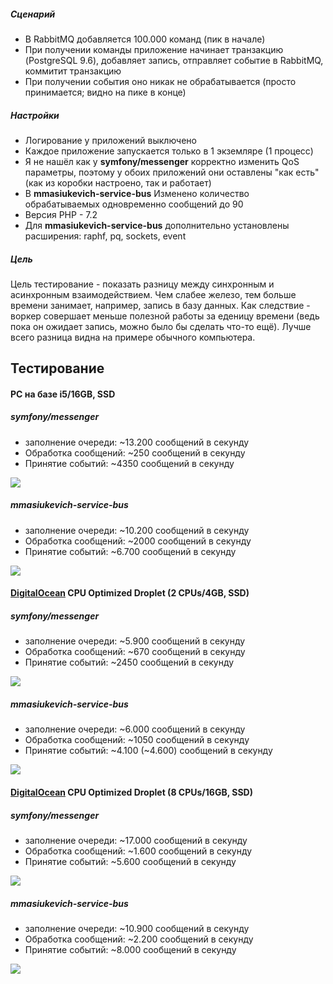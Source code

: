 ##### Сценарий
* В RabbitMQ добавляется 100.000 команд (пик в начале)
* При получении команды приложение начинает транзакцию (PostgreSQL 9.6), добавляет запись, отправляет событие в RabbitMQ, коммитит транзакцию
* При получении события оно никак не обрабатывается (просто принимается; видно на пике в конце)

##### Настройки
* Логирование у приложений выключено
* Каждое приложение запускается только в 1 экземляре (1 процесс)
* Я не нашёл как у **symfony/messenger** корректно изменить QoS параметры, поэтому у обоих приложений они оставлены "как есть" (как из коробки настроено, так и работает)
* В **mmasiukevich-service-bus** Изменено количество обрабатываемых одновременно сообщений до 90
* Версия PHP - 7.2
* Для **mmasiukevich-service-bus** дополнительно установлены расширения: raphf, pq, sockets, event

##### Цель
Цель тестирование - показать разницу между синхронным и асинхронным взаимодействием. Чем слабее железо, тем больше времени занимает, например, запись в базу данных. Как следствие - воркер совершает меньше полезной работы за еденицу времени (ведь пока он ожидает запись, можно было бы сделать что-то ещё). Лучше всего разница видна на примере обычного компьютера.

## Тестирование

#### PC на базе i5/16GB, SSD

##### **symfony/messenger**
* заполнение очереди: ~13.200 сообщений в секунду
* Обработка сообщений: ~250 сообщений в секунду
* Принятие событий: ~4350 сообщений в секунду

![](https://github.com/mmasiukevich/performance-comparison/blob/master/results/messenger-pc.png)

##### **mmasiukevich-service-bus**
* заполнение очереди: ~10.200 сообщений в секунду
* Обработка сообщений: ~2000 сообщений в секунду
* Принятие событий: ~6.700 сообщений в секунду

![](https://github.com/mmasiukevich/performance-comparison/blob/master/results/service-bus-pc.png)

#### [DigitalOcean](https://www.digitalocean.com/) CPU Optimized Droplet (2 CPUs/4GB, SSD)

##### **symfony/messenger**
* заполнение очереди: ~5.900 сообщений в секунду
* Обработка сообщений: ~670 сообщений в секунду
* Принятие событий: ~2450 сообщений в секунду

![](https://github.com/mmasiukevich/performance-comparison/blob/master/results/messenger-1.png)

##### **mmasiukevich-service-bus**
* заполнение очереди: ~6.000 сообщений в секунду
* Обработка сообщений: ~1050 сообщений в секунду
* Принятие событий: ~4.100 (~4.600) сообщений в секунду

![](https://github.com/mmasiukevich/performance-comparison/blob/master/results/service-bus-1.png)

#### [DigitalOcean](https://www.digitalocean.com/) CPU Optimized Droplet (8 CPUs/16GB, SSD)

##### **symfony/messenger**
* заполнение очереди: ~17.000 сообщений в секунду
* Обработка сообщений: ~1.600 сообщений в секунду
* Принятие событий: ~5.600 сообщений в секунду

![](https://github.com/mmasiukevich/performance-comparison/blob/master/results/messenger-2.png)

##### **mmasiukevich-service-bus**
* заполнение очереди: ~10.900 сообщений в секунду
* Обработка сообщений: ~2.200 сообщений в секунду
* Принятие событий: ~8.000 сообщений в секунду

![](https://github.com/mmasiukevich/performance-comparison/blob/master/results/service-bus-2.png)
